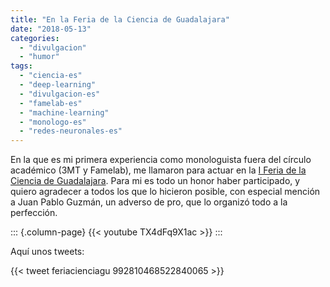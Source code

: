 ```yaml
---
title: "En la Feria de la Ciencia de Guadalajara"
date: "2018-05-13"
categories: 
  - "divulgacion"
  - "humor"
tags: 
  - "ciencia-es"
  - "deep-learning"
  - "divulgacion-es"
  - "famelab-es"
  - "machine-learning"
  - "monologo-es"
  - "redes-neuronales-es"
---
```


En la que es mi primera experiencia como monologuista fuera del círculo académico (3MT y Famelab), me llamaron para actuar en la [I Feria de la Ciencia de Guadalajara](https://twitter.com/feriacienciagu/). Para mi es todo un honor haber participado, y quiero agradecer a todos los que lo hicieron posible, con especial mención a Juan Pablo Guzmán, un adverso de pro, que lo organizó todo a la perfección.


::: {.column-page}
{{< youtube TX4dFq9X1ac >}}
:::

Aquí unos tweets:

{{< tweet feriacienciagu 992810468522840065 >}}